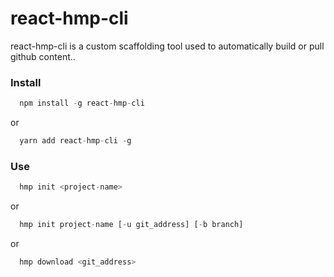 # react-hmp-cli

react-hmp-cli is a custom scaffolding tool used to automatically build or pull github content..

### Install

```javascript
  npm install -g react-hmp-cli
```

or

```javascript
  yarn add react-hmp-cli -g
```

### Use

```javascript
  hmp init <project-name>
```

or

```javascript
  hmp init project-name [-u git_address] [-b branch]
```

or

```javascript
  hmp download <git_address>
```

